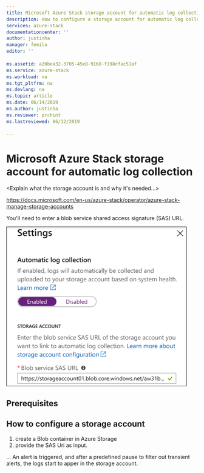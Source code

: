 ```yaml
---
title: Microsoft Azure Stack storage account for automatic log collection | Microsoft Docs
description: How to configure a storage account for automatic log collection in Azure Stack Help + Support.
services: azure-stack
documentationcenter: ''
author: justinha
manager: femila
editor: ''

ms.assetid: a20bea32-3705-45e8-9168-f198cfac51af
ms.service: azure-stack
ms.workload: na
ms.tgt_pltfrm: na
ms.devlang: na
ms.topic: article
ms.date: 06/14/2019
ms.author: justinha
ms.reviewer: prchint
ms.lastreviewed: 06/12/2019

---
```

# Microsoft Azure Stack storage account for automatic log collection

<!--- is the storage account dedicated to log collection?--->
<Explain what the storage account is and why it's needed...> 

https://docs.microsoft.com/en-us/azure-stack/operator/azure-stack-manage-storage-accounts 

You'll need to enter a blob service shared access signature (SAS) URL. 

![Automatic log collection](media/azure-stack-automatic-log-collection/azure-stack-enable-automatic-log-collection.png)

## Prerequisites

<!--- any permissions, subscription requirements, or anything similar?--->

## How to configure a storage account

1. create a Blob container in Azure Storage
2. provide the SAS Uri as input.


...
An alert is triggered, and after a predefined pause to filter out transient alerts, the logs start to apper in the storage account.